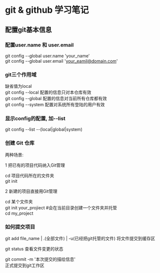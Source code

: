 # git & github 学习笔记

## 配置git基本信息

### 配置user.name 和 user.email   

git config --global user.name 'your_name'  
git config --global user.email   'your_eamil@domain.com'  

### git三个作用域
缺省值为local  
git config --local  配置的信息只对本仓库有效    
git config --global 配置的信息对当前所有仓库都有效    
git config --system 配置对系统所有登陆的用户有效  

### 显示config的配置, 加--list
git config --list --(local|global|system)  

### 创建 Git 仓库

两种场景:  

1  把已有的项目代码纳入Git管理  

cd 项目代码所在的文件夹  
git init  

2 新建的项目直接用Git管理  

cd 某个文件夹  
git init your_projiect #会在当前目录创建一个文件夹并托管   
cd my_project   

### 如何提交项目

git add file_name | .(全部文件)  | -u(已经把git托管的文件)
将文件提交到缓存区

git status 
查看文件变更的状态

git commit -m '本次提交的描绘信息'  
正式提交到git工作区 